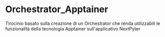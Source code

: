 # Orchestrator_Apptainer
Tirocinio basato sulla creazione di un Orchestrator che renda utilizzabili le funzionalità della tecnologia Apptainer sull'applicativo NextPyter
